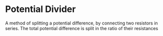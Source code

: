 # Potential Divider
A method of splitting a potential difference, by connecting two resistors in series. The total potential difference is split in the ratio of their resistances